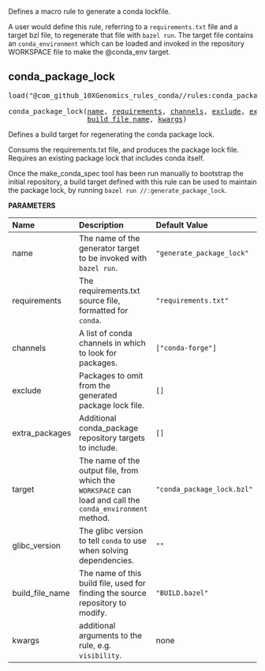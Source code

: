 <!-- Generated with Stardoc: http://skydoc.bazel.build -->

Defines a macro rule to generate a conda lockfile.

A user would define this rule, referring to a `requirements.txt` file
and a target bzl file, to regenerate that file with `bazel run`.  The
target file contains an `conda_environment` which can be loaded and
invoked in the repository WORKSPACE file to make the @conda_env target.

<a id="conda_package_lock"></a>

## conda_package_lock

<pre>
load("@com_github_10XGenomics_rules_conda//rules:conda_package_lock.bzl", "conda_package_lock")

conda_package_lock(<a href="#conda_package_lock-name">name</a>, <a href="#conda_package_lock-requirements">requirements</a>, <a href="#conda_package_lock-channels">channels</a>, <a href="#conda_package_lock-exclude">exclude</a>, <a href="#conda_package_lock-extra_packages">extra_packages</a>, <a href="#conda_package_lock-target">target</a>, <a href="#conda_package_lock-glibc_version">glibc_version</a>,
                   <a href="#conda_package_lock-build_file_name">build_file_name</a>, <a href="#conda_package_lock-kwargs">kwargs</a>)
</pre>

Defines a build target for regenerating the conda package lock.

Consums the requirements.txt file, and produces the package lock file.
Requires an existing package lock that includes conda itself.

Once the make_conda_spec tool has been run manually to bootstrap the
initial repository, a build target defined with this rule can be used
to maintain the package lock, by running
`bazel run //:generate_package_lock`.


**PARAMETERS**


| Name  | Description | Default Value |
| :------------- | :------------- | :------------- |
| <a id="conda_package_lock-name"></a>name |  The name of the generator target to be invoked with `bazel run`.   |  `"generate_package_lock"` |
| <a id="conda_package_lock-requirements"></a>requirements |  The requirements.txt source file, formatted for `conda`.   |  `"requirements.txt"` |
| <a id="conda_package_lock-channels"></a>channels |  A list of conda channels in which to look for packages.   |  `["conda-forge"]` |
| <a id="conda_package_lock-exclude"></a>exclude |  Packages to omit from the generated package lock file.   |  `[]` |
| <a id="conda_package_lock-extra_packages"></a>extra_packages |  Additional conda_package repository targets to include.   |  `[]` |
| <a id="conda_package_lock-target"></a>target |  The name of the output file, from which the `WORKSPACE` can load and call the `conda_environment` method.   |  `"conda_package_lock.bzl"` |
| <a id="conda_package_lock-glibc_version"></a>glibc_version |  The glibc version to tell `conda` to use when solving dependencies.   |  `""` |
| <a id="conda_package_lock-build_file_name"></a>build_file_name |  The name of this build file, used for finding the source repository to modify.   |  `"BUILD.bazel"` |
| <a id="conda_package_lock-kwargs"></a>kwargs |  additional arguments to the rule, e.g. `visibility`.   |  none |



